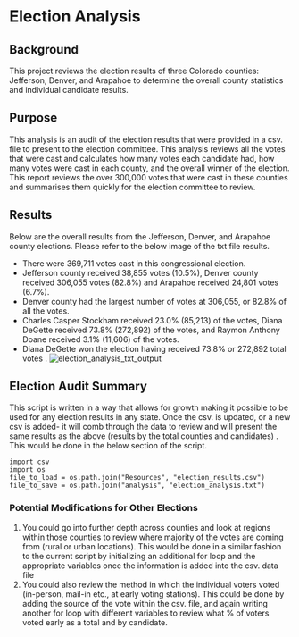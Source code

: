 # Election Analysis
## Background
This project reviews the election results of three Colorado counties: Jefferson, Denver, and Arapahoe to determine the overall county statistics and individual candidate results.
## Purpose
This analysis is an audit of the election results that were provided in a csv. file to present to the election committee. This analysis reviews all the votes that were cast and calculates how many votes each candidate had, how many votes were cast in each county, and the overall winner of the election. This report reviews the  over 300,000 votes that were cast in these counties and summarises them quickly for the election committee to review. 
## Results
Below are the overall results from the Jefferson, Denver, and Arapahoe county elections. Please refer to the below image of the txt file results.
* There were 369,711 votes cast in this congressional election.
* Jefferson county received 38,855 votes (10.5%), Denver county received 306,055 votes (82.8%) and Arapahoe received 24,801 votes (6.7%).
 * Denver county had the largest number of votes at 306,055, or 82.8% of all the votes.
* Charles Casper Stockham received  23.0%  (85,213) of the votes, Diana DeGette  received  73.8% (272,892)  of the votes, and Raymon Anthony Doane received  3.1% (11,606)  of the votes.  
* Diana DeGette  won the election having received  73.8% or 272,892 total votes .
![election_analysis_txt_output](https://user-images.githubusercontent.com/85718354/125200361-bc4ad980-e238-11eb-96c0-28c4108bc3b5.JPG)
## Election Audit Summary
This script is written in a way that allows for growth making it possible to be used for any election results in any state. Once the csv. is updated, or a new csv is added- it will comb through the data to review and will present the same results as the above (results by the total counties and candidates) . This would be done in the below section of the script.
```
import csv
import os
file_to_load = os.path.join("Resources", "election_results.csv")
file_to_save = os.path.join("analysis", "election_analysis.txt")

```
### Potential Modifications for Other Elections
1. You could go into further depth across counties and look at regions within those counties to review where majority of the votes are coming from (rural or urban locations). This would be done in a similar fashion to the current script by initializing an additional for loop and the appropriate variables once the information is added into the csv. data file
2. You could also review the method in which the individual voters voted (in-person, mail-in etc., at early voting stations). This could be done by adding the source of the vote within the csv. file, and again writing another for loop with different variables to review what % of voters voted early as a total and by candidate. 
